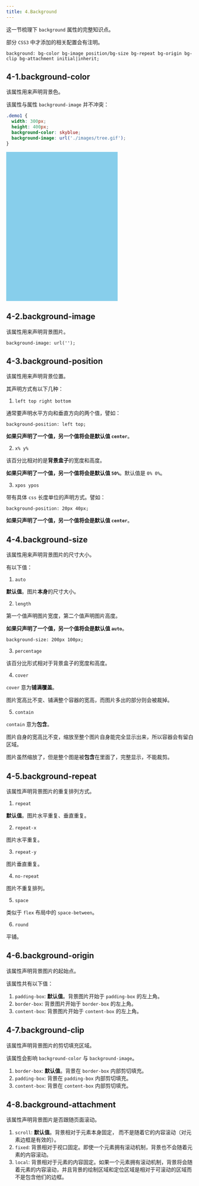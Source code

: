 ```yaml
---
title: 4.Background
---
```


这一节梳理下 `background` 属性的完整知识点。

部分 `CSS3` 中才添加的相关配置会有注明。

```
background: bg-color bg-image position/bg-size bg-repeat bg-origin bg-clip bg-attachment initial|inherit;
```
<style module>
  .demo1 {
    width: 300px;
    height: 400px;
    background-color: skyblue;
    background-image: url('./images/tree.gif');
  }
</style>
## 4-1.background-color

该属性用来声明背景色。

该属性与属性 `background-image` 并不冲突：

```css
.demo1 {
  width: 300px;
  height: 400px;
  background-color: skyblue;
  background-image: url('./images/tree.gif');
}
```

<div class="demo1"></div>

## 4-2.background-image

该属性用来声明背景图片。

```
background-image: url('');
```

## 4-3.background-position

该属性用来声明背景位置。

其声明方式有以下几种：

1. `left top right bottom`

通常要声明水平方向和垂直方向的两个值，譬如：

```
background-position: left top;
```

**如果只声明了一个值，另一个值将会是默认值 `center`**。

2. `x% y%`

该百分比相对的是**背景盒子**的宽度和高度。

**如果只声明了一个值，另一个值将会是默认值 `50%`**。默认值是 `0% 0%`。

3. `xpos ypos`

带有具体 `css` 长度单位的声明方式。譬如：

```
background-position: 20px 40px;
```

**如果只声明了一个值，另一个值将会是默认值 `center`**。

## 4-4.background-size

该属性用来声明背景图片的尺寸大小。

有以下值：

1. `auto`

**默认值**。图片**本身**的尺寸大小。

2. `length`

第一个值声明图片宽度，第二个值声明图片高度。

**如果只声明了一个值，另一个值将会是默认值 `auto`**。

```
background-size: 200px 100px;
```

3. `percentage`

该百分比形式相对于背景盒子的宽度和高度。

4. `cover`

`cover` 意为**铺满覆盖**。

图片宽高比不变、铺满整个容器的宽高，而图片多出的部分则会被裁掉。

5. `contain`

`contain` 意为**包含**。

图片自身的宽高比不变，缩放至整个图片自身能完全显示出来，所以容器会有留白区域。

图片虽然缩放了，但是整个图是被**包含**在里面了，完整显示，不能裁剪。

## 4-5.background-repeat

该属性声明背景图片的重复排列方式。

1. `repeat`

**默认值**。图片水平重复、垂直重复。

2. `repeat-x`

图片水平重复。

3. `repeat-y`

图片垂直重复。

4. `no-repeat`

图片不重复排列。

5. `space`

类似于 `flex` 布局中的 `space-between`。

6. `round`

平铺。

## 4-6.background-origin

该属性声明背景图片的起始点。

该属性共有以下值：

1. `padding-box`: **默认值**。背景图片开始于 `padding-box` 的左上角。
2. `border-box`: 背景图片开始于 `border-box` 的左上角。
3. `content-box`: 背景图片开始于 `content-box` 的左上角。

## 4-7.background-clip

该属性声明背景图片的剪切填充区域。

该属性会影响 `background-color` 与 `background-image`。

1. `border-box`: **默认值**。背景在 `border-box` 内部剪切填充。
2. `padding-box`: 背景在 `padding-box` 内部剪切填充。
3. `content-box`: 背景在 `content-box` 内部剪切填充。

## 4-8.background-attachment

该属性声明背景图片是否跟随页面滚动。

1. `scroll`: **默认值**。背景相对于元素本身固定， 而不是随着它的内容滚动（对元素边框是有效的）。
2. `fixed`: 背景相对于视口固定。即使一个元素拥有滚动机制，背景也不会随着元素的内容滚动。
3. `local`: 背景相对于元素的内容固定。如果一个元素拥有滚动机制，背景将会随着元素的内容滚动，并且背景的绘制区域和定位区域是相对于可滚动的区域而不是包含他们的边框。
